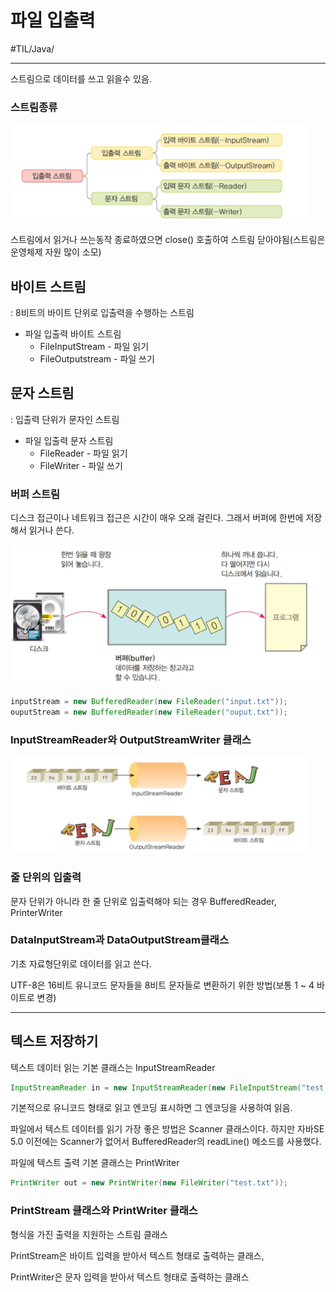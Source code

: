 # 파일 입출력
#TIL/Java/

---
스트림으로 데이터를 쓰고 읽을수 있음.

### 스트림종류

![](./images/파입_1.PNG)

스트림에서 읽거나 쓰는동작 종료하였으면 close() 호출하여 스트림 닫아야됨(스트림은 운영체제 자원 많이 소모)

## 바이트 스트림
: 8비트의 바이트 단위로 입출력을 수행하는 스트림
- 파일 입출력 바이트 스트림
    - FileInputStream - 파일 읽기
    - FileOutputstream - 파일 쓰기

## 문자 스트림
: 입출력 단위가 문자인 스트림

- 파일 입출력 문자 스트림
    - FileReader - 파일 읽기
    - FileWriter - 파일 쓰기

### 버퍼 스트림
디스크 접근이나 네트워크 접근은 시간이 매우 오래 걸린다. 그래서 버퍼에 한번에 저장해서 읽거나 쓴다.

![](./images/파입_2.PNG)

```java
inputStream = new BufferedReader(new FileReader("input.txt"));
ouputStream = new BufferedReader(new FileReader("ouput.txt"));
```

### InputStreamReader와 OutputStreamWriter 클래스

![](./images/파입_3.PNG)

### 줄 단위의 입출력
문자 단위가 아니라 한 줄 단위로 입출력해야 되는 경우 BufferedReader, PrinterWriter

### DataInputStream과 DataOutputStream클래스
기초 자료형단위로 데이터를 읽고 쓴다.

UTF-8은 16비트 유니코드 문자들을 8비트 문자들로 변환하기 위한 방법(보통 1 ~ 4 바이트로 변경)

---

## 텍스트 저장하기
텍스트 데이터 읽는 기본 클래스는 InputStreamReader
```java
InputStreamReader in = new InputStreamReader(new FileInputStream("test.dat"), 엔코딩)
```
기본적으로 유니코드 형태로 읽고 엔코딩 표시하면 그 엔코딩을 사용하여 읽음.

파일에서 텍스트 데이터를 읽기 가장 좋은 방법은 Scanner 클래스이다. 하지만 자바SE 5.0 이전에는 Scanner가 없어서 BufferedReader의 readLine() 메소드를 사용했다.

파일에 텍스트 출력 기본 클래스는 PrintWriter
```java
PrintWriter out = new PrintWriter(new FileWriter("test.txt"));
```

### PrintStream 클래스와 PrintWriter 클래스
형식을 가진 출력을 지원하는 스트림 클래스

PrintStream은 바이트 입력을 받아서 텍스트 형태로 출력하는 클래스,

PrintWriter은 문자 입력을 받아서 텍스트 형태로 출력하는 클래스